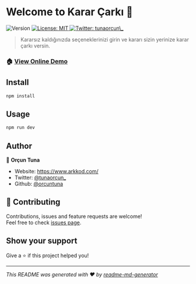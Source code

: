 <h1>Welcome to Karar Çarkı 👋</h1>
<p>
  <img alt="Version" src="https://img.shields.io/badge/version-1.0.0-blue.svg?cacheSeconds=2592000" />
  <a href="#" target="_blank">
    <img alt="License: MIT" src="https://img.shields.io/badge/License-MIT-yellow.svg" />
  </a>
  <a href="https://twitter.com/tunaorcun\_" target="_blank">
    <img alt="Twitter: tunaorcun\_" src="https://img.shields.io/twitter/follow/tunaorcun\_.svg?style=social" />
  </a>
</p>

> Kararsız kaldığınızda seçeneklerinizi girin ve kararı sizin yerinize karar çarkı versin.

### 🏠 [View Online Demo](https://karar-carki.now.sh/)

## Install

```sh
npm install
```

## Usage

```sh
npm run dev
```

## Author

👤 **Orçun Tuna**

* Website: https://www.arkkod.com/
* Twitter: [@tunaorcun\_](https://twitter.com/tunaorcun\_)
* Github: [@orcuntuna](https://github.com/orcuntuna)

## 🤝 Contributing

Contributions, issues and feature requests are welcome!<br />Feel free to check [issues page](https://github.com/orcuntuna/karar-carki/issues). 

## Show your support

Give a ⭐️ if this project helped you!

***
_This README was generated with ❤️ by [readme-md-generator](https://github.com/kefranabg/readme-md-generator)_
